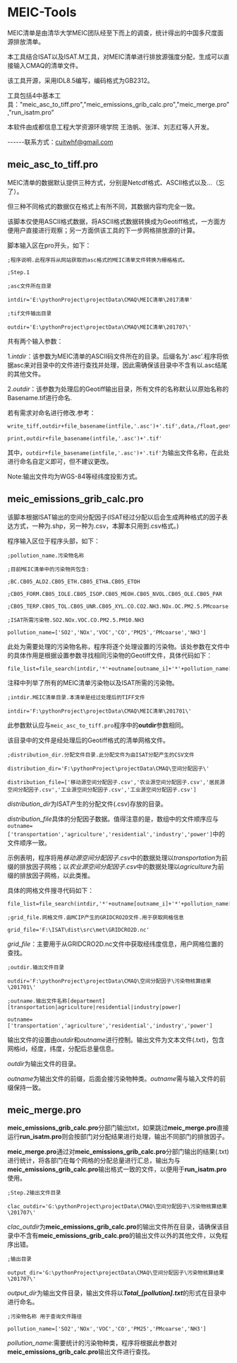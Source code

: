 # MEIC-Tools

MEIC清单是由清华大学MEIC团队经至下而上的调查，统计得出的中国多尺度面源排放清单。

本工具结合ISAT以及ISAT.M工具，对MEIC清单进行排放源强度分配，生成可以直接输入CMAQ的清单文件。

该工具开源，采用IDL8.5编写，编码格式为GB2312。

工具包括4中基本工具："meic_asc_to_tiff.pro","meic_emissions_grib_calc.pro","meic_merge.pro","run_isatm.pro"

本软件由成都信息工程大学资源环境学院 王浩帆、张洋、刘志红等人开发。

------联系方式：cuitwhf@gmail.com

## meic_asc_to_tiff.pro

MEIC清单的数据默认提供三种方式，分别是Netcdf格式、ASCII格式以及...（忘了）。

但三种不同格式的数据仅在格式上有所不同，其数据内容均完全一致。

该脚本仅使用ASCII格式数据，将ASCII格式数据转换成为Geotiff格式，一方面方便用户直接进行观察；另一方面供该工具的下一步网格排放源的计算。

脚本输入区在pro开头，如下：
```
;程序说明.此程序将从网站获取的asc格式的MEIC清单文件转换为栅格格式。

;Step.1

;asc文件所在目录

intdir='E:\pythonProject\projectData\CMAQ\MEIC清单\2017清单'

;tif文件输出目录

outdir='E:\pythonProject\projectData\CMAQ\MEIC清单\201707\'
```
共有两个输入参数：

1.*intdir*：该参数为MEIC清单的ASCII码文件所在的目录。后缀名为'.asc'.程序将依据asc来对目录中的文件进行查找并处理，因此需确保该目录中不含有以.asc结尾的其他文件。

2.*outdir*：该参数为处理后的Geotiff输出目录，所有文件的名称默认以原始名称的Basename.tif进行命名.

若有需求对命名进行修改.参考：
```
write_tiff,outdir+file_basename(intfile,'.asc')+'.tif',data,/float,geotiff=geo_info
     
print,outdir+file_basename(intfile,'.asc')+'.tif'
```
其中，`outdir+file_basename(intfile,'.asc')+'.tif'`为输出文件名称，在此处进行命名自定义即可，但不建议更改。

Note:输出文件均为WGS-84等经纬度投影方式。

## meic_emissions_grib_calc.pro

该脚本根据ISAT输出的空间分配因子(ISAT经过分配以后会生成两种格式的因子表达方式，一种为.shp，另一种为.csv，本脚本只用到.csv格式。)

程序输入区位于程序头部，如下：
```
;pollution_name.污染物名称

;目前MEIC清单中的污染物共包含:

;BC.CB05_ALD2.CB05_ETH.CB05_ETHA.CB05_ETOH

;CB05_FORM.CB05_IOLE.CB05_ISOP.CB05_MEOH.CB05_NVOL.CB05_OLE.CB05_PAR

;CB05_TERP.CB05_TOL.CB05_UNR.CB05_XYL.CO.CO2.NH3.NOx.OC.PM2.5.PMcoarse.SO2.VOC

;ISAT所需污染物.SO2.NOx.VOC.CO.PM2.5.PM10.NH3

pollution_name=['SO2','NOx','VOC','CO','PM25','PMcoarse','NH3']
```
此处为需要处理的污染物名称，程序将逐个处理设置的污染物。该处参数在文件中的具体作用是根据设置参数寻找相同污染物的Geotiff文件，具体代码如下：
```
file_list=file_search(intdir,'*'+outname[outname_i]+'*'+pollution_name[pollution_i]+'.tif',count=count)
```
注释中列举了所有的MEIC清单污染物以及ISAT所需的污染物。
```
;intdir.MEIC清单目录.本清单是经过处理后的TIFF文件

intdir='F:\pythonProject\projectData\CMAQ\MEIC清单\201701\'
```
此参数默认应与`meic_asc_to_tiff.pro`程序中的**outdir**参数相同。

该目录中的文件是经处理后的Geotiff格式的清单网格文件。
```
;distribution_dir.分配文件目录.此分配文件为由ISAT分配产生的CSV文件

distribution_dir='F:\pythonProject\projectData\CMAQ\空间分配因子\'

distribution_file=['移动源空间分配因子.csv','农业源空间分配因子.csv','居民源空间分配因子.csv','工业源空间分配因子.csv','工业源空间分配因子.csv']
```
*distribution_dir*为ISAT产生的分配文件(.csv)存放的目录。

*distribution_file*具体的分配因子数据。值得注意的是，数组中的文件顺序应与`outname=['transportation','agriculture','residential','industry','power']`中的文件顺序一致。

示例表明，程序将用*移动源空间分配因子.csv*中的数据处理以*transportation*为前缀的排放因子网格；以*农业源空间分配因子.csv*中的数据处理以*agriculture*为前缀的排放因子网格，以此类推。

具体的网格文件搜寻代码如下：
```
file_list=file_search(intdir,'*'+outname[outname_i]+'*'+pollution_name[pollution_i]+'.tif',count=count)
```

```
;grid_file.网格文件.由MCIP产生的GRIDCRO2D文件.用于获取网格信息

grid_file='F:\ISAT\dist\src\met\GRIDCRO2D.nc'
```
*grid_file*：主要用于从GRIDCRO2D.nc文件中获取经纬度信息，用户网格位置的查找。

```
;outdir.输出文件目录

outdir='F:\pythonProject\projectData\CMAQ\空间分配因子\污染物核算结果\201701\'

;outname.输出文件名称[department] [transportation|agriculture|residential|industry|power]

outname=['transportation','agriculture','residential','industry','power']
```

输出文件的设置由*outdir*和*outname*进行控制。输出文件为文本文件(.txt)，包含网格id，经度，纬度，分配后总量信息。

*outdir*为输出文件的目录。

*outname*为输出文件的前缀，后面会接污染物种类。*outname*需与输入文件的前缀保持一致。

## meic_merge.pro

**meic_emissions_grib_calc.pro**分部门输出txt，如果跳过**meic_merge.pro**直接运行**run_isatm.pro**则会按部门对分配结果进行处理，输出不同部门的排放因子。

**meic_merge.pro**通过对**meic_emissions_grib_calc.pro**分部门输出的结果(.txt)进行统计，将各部门在每个网格的分配总量进行汇总，输出为与**meic_emissions_grib_calc.pro**输出格式一致的文件，以便用于**run_isatm.pro**使用。

```
;Step.2输出文件目录

clac_outdir='G:\pythonProject\projectData\CMAQ\空间分配因子\污染物核算结果\201707\'
```
*clac_outdir*为**meic_emissions_grib_calc.pro**的输出文件所在目录，请确保该目录中不含有**meic_emissions_grib_calc.pro**的输出文件以外的其他文件，以免程序出错。
```
;输出目录

output_dir='G:\pythonProject\projectData\CMAQ\空间分配因子\污染物核算结果\201707\'
```
*output_dir*为输出文件目录，输出文件将以***Total_[pollution].txt***的形式在目录中进行命名。
```
;污染物名称 用于查询文件路径

pollution_name=['SO2','NOx','VOC','CO','PM25','PMcoarse','NH3']
```
*pollution_name*:需要统计的污染物种类，程序将根据此参数对**meic_emissions_grib_calc.pro**输出文件进行查找。
